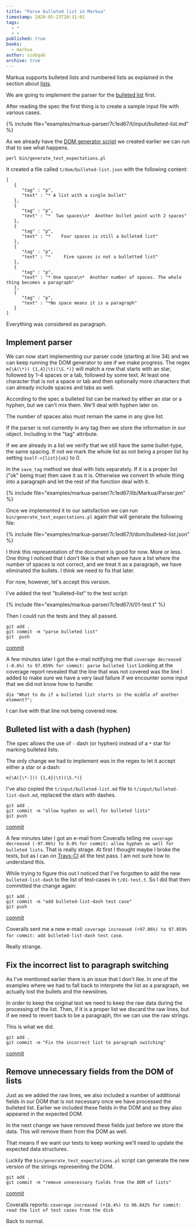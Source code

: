 ```yaml
---
title: "Parse bulleted list in Markua"
timestamp: 2020-05-23T20:31:01
tags:
  - *
  - -
published: true
books:
  - markua
author: szabgab
archive: true
---
```



Markua supports bulleted lists and numbered lists as explained in the section about [lists](https://leanpub.com/markua/read#leanpub-auto-lists).

We are going to implement the parser for the [bulleted list](https://leanpub.com/markua/read#bulleted-lists) first.


After reading the spec the first thing is to create a sample input file with various cases.

{% include file="examples/markua-parser/7c1ed67/t/input/bulleted-list.md" %}

As we already have the [DOM generator script](/generate-test-expectations-for-markua-parser) we created earlier we can run that to see what happens.

```
perl bin/generate_test_expectations.pl
```

It created a file called `t/dom/bulleted-list.json` with the following content:

```
[
   {
      "tag" : "p",
      "text" : "* A list with a single bullet"
   },
   {
      "tag" : "p",
      "text" : "*  Two spaces\n*  Another bullet point with 2 spaces"
   },
   {
      "tag" : "p",
      "text" : "*    Four spaces is still a bulleted list"
   },
   {
      "tag" : "p",
      "text" : "*     Five spaces is not a bulletted list"
   },
   {
      "tag" : "p",
      "text" : "* One space\n*  Another number of spaces. The whole thing becomes a paragraph"
   },
   {
      "tag" : "p",
      "text" : "*No space means it is a paragraph"
   }
]
```

Everything was considered as paragraph.

## Implement parser

We can now start implementing our parser code (starting at line 34) and we can keep running the DOM generator to see if we make progress.
The regex `m{\A(\*)( {1,4}|\t)(\S.*)}` will match a row that starts with an star, followed by 1-4 spaces or a tab,
followed by some text. At least one character that is not a space or tab and then optionally more characters that can already include spaces and tabs as well.

According to the spec a bulleted list can be marked by either an star or a hyphen, but we can't mix them. We'll deal with hyphen later on.

The number of spaces also must remain the same in any give list.

If the parser is not currently in any tag then we store the information in our object. Including in the "tag" attribute.

If we are already in a list we verify that we still have the same bullet-type, the same spacing. If not we mark the whole list as not being a proper list by setting `$self->{list}{ok}` to 0.


In the `save_tag`  method we deal with lists separately. If it is a proper list ("ok" being true) then save it as it is.
Otherwise we convert th whole thing into a paragraph and let the rest of the function deal with it.

{% include file="examples/markua-parser/7c1ed67/lib/Markua/Parser.pm" %}

Once we implemented it to our satisfaction we can run `bin/generate_test_expectations.pl` again that will generate the following file:

{% include file="examples/markua-parser/7c1ed67/t/dom/bulleted-list.json" %}

I think this representation of the document is good for now. More or less. One thing I noticed that I don't like is that when we have a list where the number of spaces is not correct, and we treat it as a paragraph, we have eliminated the bullets. I think we need to fix that later.

For now, however, let's accept this version.

I've added the test "bulleted-list" to the test script:

{% include file="examples/markua-parser/7c1ed67/t/01-test.t" %}

Then I could run the tests and they all passed.

```
git add .
git commit -m "parse bulleted list"
git  push
```

[commit](https://github.com/szabgab/perl5-markua-parser/commit/7c1ed67959d4bcd32a86417c6a3666a35050f0f8)

A few minutes later I got the e-mail notifying me that `coverage decreased (-0.6%) to 97.059% for commit: parse bulleted list`
Looking at the coverage report revealed that the line that was not covered was the line I added to make sure we have a very laud failure if we encounter some input that we did not know how to handle:

```
die "What to do if a bulleted list starts in the middle of another element?";
```

I can live with that line not being covered now.

## Bulleted list with a dash (hyphen)

The spec allows the use of `-` dash (or hyphen) instead of a `*` star for marking bulleted lists.

The only change we had to implement was in the regex to let it accept either a star or a dash:

`m{\A([\*-])( {1,4}|\t)(\S.*)}`

I've also copied the `t/input/bulleted-list.md` file to `t/input/bulleted-list-dash.md`, replaced the stars with dashes.

```
git add .
git commit -m "allow hyphen as well for bulleted lists"
git push
```

[commit](https://github.com/szabgab/perl5-markua-parser/commit/f476e01dd4aa4cfb3f3c007a6c229f04b5ac3b52)

A few minutes later I got an e-mail from Coveralls telling me `coverage decreased (-97.06%) to 0.0% for commit: allow hyphen as well for bulleted lists`. That is really strage. At first I thought maybe I broke the tests, but as I can on [Travs-CI](https://travis-ci.org/szabgab/perl5-markua-parser/builds/359264490) all the test pass. I am not sure how to understand this.

While trying to figure this out I noticed that I've forgotten to add the new `bulleted-list-dash` to the list of test-cases
in `t/01-test.t`. So I did that then committed the change again:

```
git add .
git commit -m "add bulleted-list-dash test case"
git push
```

[commit](https://github.com/szabgab/perl5-markua-parser/commit/c9676f37fe20feb1cf2e8f5d1033b150e473ab70)

Coveralls sent me a new e-mail: `coverage increased (+97.06%) to 97.059% for commit: add bulleted-list-dash test case`.

Really strange.


## Fix the incorrect list to paragraph switching

As I've mentioned earlier there is an issue that I don't like. In one of the examples where we had to fall back to interprete the list as a paragraph, we actually lost the bullets and the newslines.

In order to keep the original text we need to keep the raw data during the processing of the list. Then, if it is a proper list we discard the raw lines, but if we need to revert back to be a paragraph, thn we can use the raw strings.

This is what we did.

```
git add .
git commit -m "Fix the incorrect list to paragraph switching"
```

[commit](https://github.com/szabgab/perl5-markua-parser/commit/86b1b846b0421f4d4272f5577a172615f88cee08)

## Remove unnecessary fields from the DOM of lists

Just as we added the raw lines, we also included a number of additional fields in our DOM that is not necessary once we have processed the bulleted list. Earlier we included these fields in the DOM and so they also appeared in the expected DOM.

In the next change we have removed these fields just before we store the data. This will remove them from the DOM as well.

That means if we want our tests to keep working we'll need to update the expected data structures.

Luckily the `bin/generate_test_expectations.pl` script can generate the new version of the strings representing the DOM.

```
git add .
git commit -m "remove unnecessary fields from the DOM of lists"
```

[commit](https://github.com/szabgab/perl5-markua-parser/commit/e338a0c1e892ae7f791c9fbbcb65483ee339345f)

Coveralls reports: `coverage increased (+16.4%) to 96.842% for commit: read the list of test cases from the disk`

Back to normal.

